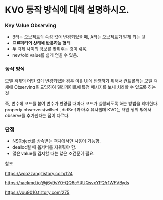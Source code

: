 # KVO 동작 방식에 대해 설명하시오.

### Key Value Observing

- B라는 오브젝트의 속성 값이 변경되었을 때,  A라는 오브젝트가 알게 되는 것
- **프로퍼티의 상태에 반응하는 형태**
- 두 객체 사이의 정보를 맞춰주는 것이 쉬움.
- new/old value를 쉽게 얻을 수 있음.

### 동작 방식

모델 객체의 어떤 값이 변경되었을 경우 이를 UI에 반영하기 위해서 컨트롤러는 모델 객체에 Observing을 도입하여 델리게이트에 특정 메시지를 보내 처리할 수 있도록 하는 것

즉, 변수에 코드를 붙여 변수가 변경될 때마다 코드가 실행되도록 하는 방법을 의미한다. property observers(willset , didSet)과 아주 유사한데 KVO는 타입 정의 밖에서 observe를 추가한다는 점이 다르다.

### 단점

- NSObject를 상속받는 객체에서만 사용이 가능함.
- dealloc될 때 옵저버를 지워줘야 함.
- 많은 value를 감지할 때는 많은 조건문이 필요.

참조

https://woozzang.tistory.com/124

https://hackmd.io/@j6y9vYO-QQ6cYUUQsvxYPQ/r1WFVByds

https://you9010.tistory.com/275